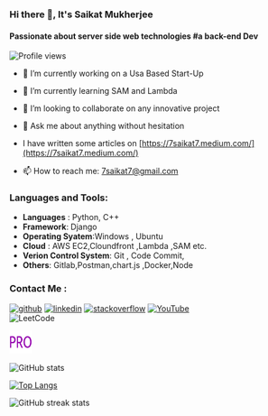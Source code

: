 ### Hi there 👋, It's  Saikat Mukherjee
#### Passionate about server side web technologies #a back-end Dev 

![Profile views](https://gpvc.arturio.dev/7saikat7)  




- 🔭 I’m currently working on a Usa Based Start-Up
- 🌱 I’m currently learning  SAM and Lambda
- 👯 I’m looking to collaborate on any innovative project 
- 💬 Ask me about anything without hesitation

-    I have written some articles on [https://7saikat7.medium.com/](https://7saikat7.medium.com/)
- 📫 How to reach me: 7saikat7@gmail.com 

<h3 align="left">Languages and Tools:</h3>


 - **Languages** : Python, C++
 - **Framework**: Django 
 - **Operating Syatem**:Windows , Ubuntu 
 - **Cloud** : AWS EC2,Cloundfront ,Lambda ,SAM etc.
 - **Verion Control System**: Git , Code Commit,
 - **Others**: Gitlab,Postman,chart.js ,Docker,Node

<h3 align="left">Contact Me :</h3>

[<img src='https://cdn.jsdelivr.net/npm/simple-icons@3.0.1/icons/github.svg' alt='github' height='40'>](https://github.com/7saikat7)  [<img src='https://cdn.jsdelivr.net/npm/simple-icons@3.0.1/icons/linkedin.svg' alt='linkedin' height='40'>](https://www.linkedin.com/in/https://linkedin.com/in/https://www.linkedin.com/in/saikat-mukherjee-616534191//)  [<img src='https://cdn.jsdelivr.net/npm/simple-icons@3.0.1/icons/stackoverflow.svg' alt='stackoverflow' height='40'>](https://stackoverflow.com/users/https://stackoverflow.com/users/https://stackoverflow.com/users/14032693/saikat-mukherjee)  [<img src='https://cdn.jsdelivr.net/npm/simple-icons@3.0.1/icons/youtube.svg' alt='YouTube' height='40'>](https://www.youtube.com/channel/https://www.youtube.com/c/https://www.youtube.com/channel/ucoup8pm964djabuoqkb35ja/)  
![LeetCode](https://leetcode.com/7saikat7/)



<a href='https://github.com/pricing'><img src='https://raw.githubusercontent.com/acervenky/animated-github-badges/master/assets/pro.gif' width='40' height='40'></a> 



![GitHub stats](https://github-readme-stats.vercel.app/api?username=7saikat7&show_icons=true&count_private=true)  


[![Top Langs](https://github-readme-stats.vercel.app/api/top-langs/?username=7saikat7)](https://github.com/anuraghazra/github-readme-stats)
<!-- ![GitHub Activity Graph](https://activity-graph.herokuapp.com/graph?username=7saikat7)   -->


![GitHub streak stats](https://github-readme-streak-stats.herokuapp.com/?user=7saikat7)  


